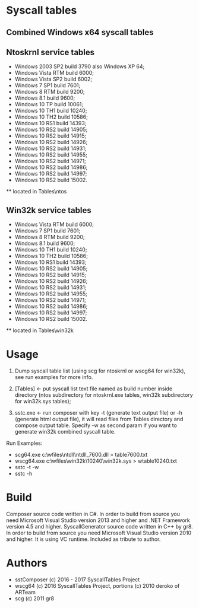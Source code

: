 
# Syscall tables
## Combined Windows x64 syscall tables

## Ntoskrnl service tables

+ Windows 2003 SP2 build 3790 also Windows XP 64;
+ Windows Vista RTM build 6000;
+ Windows Vista SP2 build 6002;
+ Windows 7 SP1 build 7601;
+ Windows 8 RTM build 9200;
+ Windows 8.1 build 9600;
+ Windows 10 TP build 10061;
+ Windows 10 TH1 build 10240;
+ Windows 10 TH2 build 10586;
+ Windows 10 RS1 build 14393;
+ Windows 10 RS2 build 14905;
+ Windows 10 RS2 build 14915;
+ Windows 10 RS2 build 14926;
+ Windows 10 RS2 build 14931;
+ Windows 10 RS2 build 14955;
+ Windows 10 RS2 build 14971;
+ Windows 10 RS2 build 14986;
+ Windows 10 RS2 build 14997;
+ Windows 10 RS2 build 15002.

** located in Tables\ntos

## Win32k service tables

+ Windows Vista RTM build 6000;
+ Windows 7 SP1 build 7601;
+ Windows 8 RTM build 9200;
+ Windows 8.1 build 9600;
+ Windows 10 TH1 build 10240;
+ Windows 10 TH2 build 10586;
+ Windows 10 RS1 build 14393;
+ Windows 10 RS2 build 14905;
+ Windows 10 RS2 build 14915;
+ Windows 10 RS2 build 14926;
+ Windows 10 RS2 build 14931;
+ Windows 10 RS2 build 14955;
+ Windows 10 RS2 build 14971;
+ Windows 10 RS2 build 14986;
+ Windows 10 RS2 build 14997;
+ Windows 10 RS2 build 15002.

** located in Tables\win32k

# Usage

1) Dump syscall table list (using scg for ntoskrnl or wscg64 for win32k), see run examples for more info.  
2) [Tables] <- put syscall list text file named as build number inside directory (ntos subdirectory for ntoskrnl.exe tables, win32k subdirectory for win32k.sys tables);

3) sstc.exe <- run composer with key -t (generate text output file) or -h (generate html output file), it will read files from Tables directory and compose output table. Specify -w as second param if you want to generate win32k combined syscall table.

Run Examples:
* scg64.exe c:\wfiles\ntdll\ntdll_7600.dll > table7600.txt 
* wscg64.exe c:\wfiles\win32k\10240\win32k.sys > wtable10240.txt
* sstc -t -w
* sstc -h

# Build

Composer source code written in C#. In order to build from source you need Microsoft Visual Studio version 2013 and higher and .NET Framework version 4.5 and higher. SyscallGenerator source code written in C++ by gr8. In order to build from source you need Microsoft Visual Studio version 2010 and higher. It is using VC runtime. Included as tribute to author.

# Authors

+ sstComposer (c) 2016 - 2017 SyscallTables Project
+ wscg64 (c) 2016 SyscallTables Project, portions (c) 2010 deroko of ARTeam
+ scg (c) 2011 gr8
